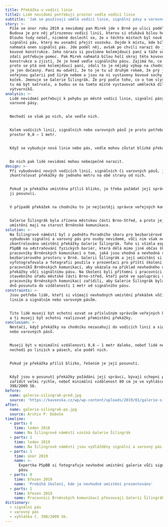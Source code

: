 ```yaml
---
title: Překážka u vodící linie
title2: Lidé nevidomí potřebují prostor vedle vodící linie
subtitle: 'Jak se používají umělé vodící linie, signální pásy a varovné pásy?'
story: >-
  Píše se únor roku 2019 a nevidomý pan Mirek jde v Brně po ulici podél budovy.
  Budova je pro něj přirozenou vodící linií, kterou si oťukává bílou holí.
  Dlouho tudy nešel, nicméně doslechl se, že v těchto místech byl nově vybudován
  signální pás, který mu usnadní přejít vozovku. Dojde k místu, kde bílou holí
  nahmatá onen signální pás. Jde podél něj, avšak po chvíli narazí do jakési
  kovové konstrukce. Jeho nárazu si povšimne kolemjdoucí paní a táže se ho,
  zdali potřebuje pomoc. Pak Mirek nahmatá bílou holí okraj této kovové
  konstrukce a zjistí, že je hned vedle signálního pásu. Zajímá ho, co to je, a
  proto se ptá oné kolemjdoucí paní, zdali to je nějaký výkop na chodníku, který
  je jen dočasný. Paní mu odvětí, že to je tu už druhým rokem, že prý jde o
  veřejnou galerii pod širým nebem a jsou na ni vystaveny kovové sochy nějakých
  koček. Jmenuje se Galerie Šilingrák. Že prý podle toho, co o tom slyšela, to
  tu má být natrvalo, a budou se na tomto místě vystavovat umělecká díla různých
  výtvarníků.
analysis: >-
  Lidé nevidomí potřebují k pohybu po městě vodící linie, signální pásy a
  varovné pásy.


  Nechodí se však po nich, ale vedle nich.


  Kolem vodících linií, signálních nebo varovných pásů je proto potřeba volný
  prostor 0,8 – 1 metr.


  Když se vybuduje nová linie nebo pás, vedle mohou zůstat blízké překážky.


  Do nich pak lidé nevidomí mohou nebezpečně narazit.
design: >-
  Při vybudování nových vodících linií, signálních či varovných pásů, je třeba
  zkontrolovat překážky do jednoho metru na obě strany od nich.


  Pokud je překážka umístěna příliš blízko, je třeba požádat její správce, aby
  ji posunuli.


  V případě překážek na chodníku to je nejčastěji správce veřejných komunikací.


  Galerie Šilingrák byla zřízena městskou části Brno-Střed, a proto její
  umístění mají na starost Brněnské komunikace.
solution: >-
  Na Šilingrově náměstí byl z podnětu Poradního sboru pro bezbariérové Brno
  vybudován signální a varovný pás pro osoby nevidomé, vůči nim však nebylo
  zkontrolováno umístění překážky Galerie Šilingrák. Toho si všimla expertka
  PSpBB na odstraňování fyzických bariér, která dělá mimo jiné občas školení pro
  pracovníky Brněnských komunikací o tom, jaká jsou vhodná a nevhodná řešení
  bezbariérového prostoru v Brně. Galerii Šilingrák a její umístění si proto
  vyfotografovala a fotografii použila v prezentaci pro příští školení
  pracovníků Brněnských komunikací, aby ukázala na příklad nevhodného umístění
  překážky vůči signálnímu pásu. Na školení byli přítomni i pracovníci
  stavebního úřadu městské části Brno-střed, kteří poté ve spolupráci s
  pracovníky Brněnských komunikací zařídili, aby Galerie Šilingrák byla do dvou
  dnů posunuta do vzdálenosti 1 metr od signálního pásu.
constraints: >-
  Jsou potřeba lidé, kteří si všímají nevhodných umístění překážek vůči vodícím
  liniím a signálním nebo varovným pásům.


  Tito lidé musejí být ochotni ozvat se příslušným správcům veřejných komunikací
  a ti musejí být ochotni realizovat přemístění překážky.
conclusion: >-
  Nestačí, když překážky na chodníku nezasahují do vodících linií a signálních
  nebo varovných pásů.


  Musejí být v minimální vzdálenosti 0,8 – 1 metr daleko, neboť lidé nevidomí
  nechodí po liniích a pásech, ale podél nich.


  Pokud je překážka příliš blízko, řešením je její posunutí.


  Když jsou o posunutí překážky požádáni její správci, bývají schopni posunutí
  zařídit velmi rychle, neboť minimální vzdálenost 80 cm je ve vyhlášce č.
  398/2009 Sb.
before:
  name: galerie-silingrak-pred.jpg
  source: 'https://kaveeska.cz/wp/wp-content/uploads/2019/01/galerie-silingrak-05.jpg'
after:
  name: galerie-silingrak-po.jpg
  source: Archiv P. Doboše
timeline:
  - parts: 6
    time: leden 2018
    name: Na Šilingrově náměstí vzniká Galerie Šilingrák
  - parts: 1
    time: leden 2019
    name: Na Šilingrově náměstí jsou vydlážděny signální a varovný pás
  - parts: 1
    time: únor 2019
    name: >-
      Expertka PSpBB si fotografuje nevhodné umístění galerie vůči signálnímu
      pásu
  - parts: 0
    time: březen 2019
    name: 'Probíhá školení, kde je nevhodné umístění prezentováno'
  - parts: 1
    time: březen 2019
    name: Pracovníci Brněnských komunikací přesouvají Galerii Šilingrák
dictionary:
  - signální pás
  - varovný pás
  - vyhláška č. 398/2009 Sb.
---
```

